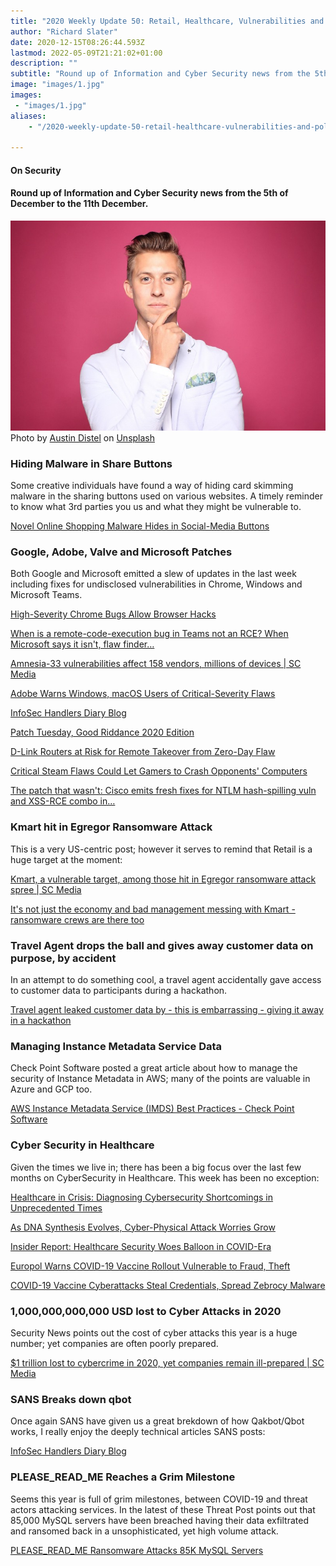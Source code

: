 ```yaml
---
title: "2020 Weekly Update 50: Retail, Healthcare, Vulnerabilities and Politics"
author: "Richard Slater"
date: 2020-12-15T08:26:44.593Z
lastmod: 2022-05-09T21:21:02+01:00
description: ""
subtitle: "Round up of Information and Cyber Security news from the 5th of December to the 11th December."
image: "images/1.jpg" 
images:
 - "images/1.jpg"
aliases:
    - "/2020-weekly-update-50-retail-healthcare-vulnerabilities-and-politics-ecaba994e565"

---
```


#### On Security

#### Round up of Information and Cyber Security news from the 5th of December to the 11th December.

![image](images/1.jpg)
Photo by [Austin Distel](https://unsplash.com/@austindistel?utm_source=medium&amp;utm_medium=referral) on [Unsplash](https://unsplash.com?utm_source=medium&amp;utm_medium=referral)

### Hiding Malware in Share Buttons

Some creative individuals have found a way of hiding card skimming malware in the sharing buttons used on various websites. A timely reminder to know what 3rd parties you us and what they might be vulnerable to.

[Novel Online Shopping Malware Hides in Social-Media Buttons](https://threatpost.com/online-shopping-malware-social-media-buttons/161903/)

### Google, Adobe, Valve and Microsoft Patches

Both Google and Microsoft emitted a slew of updates in the last week including fixes for undisclosed vulnerabilities in Chrome, Windows and Microsoft Teams.

[High-Severity Chrome Bugs Allow Browser Hacks](https://threatpost.com/google_chrome_bugs_patched/161907/)

[When is a remote-code-execution bug in Teams not an RCE? When Microsoft says it isn&#39;t, flaw finder…](https://www.theregister.com/2020/12/07/microsoft_teams_rce_flaw/)

[Amnesia-33 vulnerabilities affect 158 vendors, millions of devices | SC Media](https://www.scmagazine.com/home/security-news/mobile-security/amnesia-33-vulnerabilities-affect-158-vendors-millions-of-devices/)

[Adobe Warns Windows, macOS Users of Critical-Severity Flaws](https://threatpost.com/adobe-windows-macos-critical-severity-flaws/162007/)

[InfoSec Handlers Diary Blog](https://isc.sans.edu/diary/rss/26860)

[Patch Tuesday, Good Riddance 2020 Edition](https://krebsonsecurity.com/2020/12/patch-tuesday-good-riddance-2020-edition/)

[D-Link Routers at Risk for Remote Takeover from Zero-Day Flaw](https://threatpost.com/d-link-routers-zero-day-flaws/162064/)

[Critical Steam Flaws Could Let Gamers to Crash Opponents&#39; Computers](https://threatpost.com/critical-steam-flaws-crash-opponents-computers/162100/)

[The patch that wasn&#39;t: Cisco emits fresh fixes for NTLM hash-spilling vuln and XSS-RCE combo in…](https://www.theregister.com/2020/12/10/cisco_jabber_xss_rce_ntlm_hash_patches/)

### Kmart hit in Egregor Ransomware Attack

This is a very US-centric post; however it serves to remind that Retail is a huge target at the moment:

[Kmart, a vulnerable target, among those hit in Egregor ransomware attack spree | SC Media](https://www.scmagazine.com/home/security-news/ransomware/kmart-a-vulnerable-target-among-those-hit-in-egregor-ransomware-attack-spree/)

[It&#39;s not just the economy and bad management messing with Kmart - ransomware crews are there too](https://www.theregister.com/2020/12/07/in_brief_security/)

### Travel Agent drops the ball and gives away customer data on purpose, by accident

In an attempt to do something cool, a travel agent accidentally gave access to customer data to participants during a hackathon.

[Travel agent leaked customer data by - this is embarrassing - giving it away in a hackathon](https://go.theregister.com/feed/www.theregister.com/2020/12/07/data_breach_in_hackathon_data/)

### Managing Instance Metadata Service Data

Check Point Software posted a great article about how to manage the security of Instance Metadata in AWS; many of the points are valuable in Azure and GCP too.

[AWS Instance Metadata Service (IMDS) Best Practices - Check Point Software](https://blog.checkpoint.com/2020/12/07/aws-instance-metadata-service-imds-best-practices/)

### Cyber Security in Healthcare

Given the times we live in; there has been a big focus over the last few months on CyberSecurity in Healthcare. This week has been no exception:

[Healthcare in Crisis: Diagnosing Cybersecurity Shortcomings in Unprecedented Times](https://threatpost.com/healthcare-in-crisis-diagnosing-cybersecurity-shortcomings-in-unprecedented-times/161917/)

[As DNA Synthesis Evolves, Cyber-Physical Attack Worries Grow](https://www.darkreading.com/application-security/as-dna-synthesis-evolves-cyber-physical-attack-worries-grow/d/d-id/1339627?_mc=rss_x_drr_edt_aud_dr_x_x-rss-simple)

[Insider Report: Healthcare Security Woes Balloon in COVID-Era](https://threatpost.com/insider-report-healthcare-security-covid-era/161801/)

[Europol Warns COVID-19 Vaccine Rollout Vulnerable to Fraud, Theft](https://threatpost.com/europol-covid-19-vaccine-rollout-fraud-theft/161968/)

[COVID-19 Vaccine Cyberattacks Steal Credentials, Spread Zebrocy Malware](https://threatpost.com/covid-19-vaccine-cyberattacks-credentials-zebrocy/162072/)

### 1,000,000,000,000 USD lost to Cyber Attacks in 2020

Security News points out the cost of cyber attacks this year is a huge number; yet companies are often poorly prepared.

[$1 trillion lost to cybercrime in 2020, yet companies remain ill-prepared | SC Media](https://www.scmagazine.com/home/security-news/cybercrime/1-trillion-lost-to-cybercrime-in-2020-yet-companies-remain-ill-prepared/)

### SANS Breaks down qbot

Once again SANS have given us a great brekdown of how Qakbot/Qbot works, I really enjoy the deeply technical articles SANS posts:

[InfoSec Handlers Diary Blog](https://isc.sans.edu/diary/rss/26862)

### PLEASE_READ_ME Reaches a Grim Milestone

Seems this year is full of grim milestones, between COVID-19 and threat actors attacking services. In the latest of these Threat Post points out that 85,000 MySQL servers have been breached having their data exfiltrated and ransomed back in a unsophisticated, yet high volume attack.

[PLEASE_READ_ME Ransomware Attacks 85K MySQL Servers](https://threatpost.com/please_read_me-ransomware-mysql-servers/162136/)
